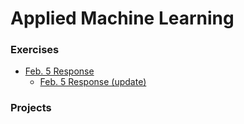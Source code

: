 # Applied Machine Learning

### Exercises
- [Feb. 5 Response](https://natallzl.github.io/data310/Feb5Response.html)
  - [Feb. 5 Response (update)](Feb5Response_update.md)

### Projects

